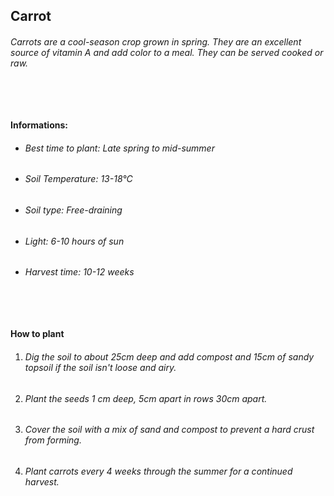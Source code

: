 ## Carrot

###### Carrots are a cool-season crop grown in spring. They are an excellent source of vitamin A and add color to a meal. They can be served cooked or raw.

###### ‎

#### Informations:

-   ###### Best time to plant: Late spring to mid-summer
-   ###### Soil Temperature: 13-18°C
-   ###### Soil type: Free-draining
-   ###### Light: 6-10 hours of sun
-   ###### Harvest time: 10-12 weeks

###### ‎

#### How to plant

1. ###### Dig the soil to about 25cm deep and add compost and 15cm of sandy topsoil if the soil isn't loose and airy.
2. ###### Plant the seeds 1 cm deep, 5cm apart in rows 30cm apart.
3. ###### Cover the soil with a mix of sand and compost to prevent a hard crust from forming.
4. ###### Plant carrots every 4 weeks through the summer for a continued harvest.
